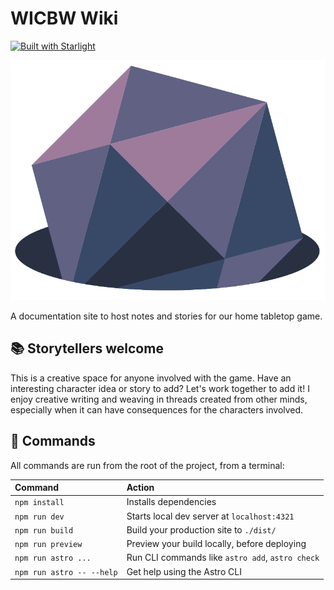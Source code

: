 # WICBW Wiki

[![Built with Starlight](https://astro.badg.es/v2/built-with-starlight/tiny.svg)](https://starlight.astro.build)

<p align='center'>
    <img src='./src/assets/dice.svg' alt='dice logo' />
</p>

A documentation site to host notes and stories for our home tabletop game.

## 📚 Storytellers welcome

This is a creative space for anyone involved with the game. Have an interesting character idea or story to add? Let's work together to add it! I enjoy creative writing and weaving in threads created from other minds, especially when it can have consequences for the characters involved.

## 🧞 Commands

All commands are run from the root of the project, from a terminal:

| Command                   | Action                                           |
| :------------------------ | :----------------------------------------------- |
| `npm install`             | Installs dependencies                            |
| `npm run dev`             | Starts local dev server at `localhost:4321`      |
| `npm run build`           | Build your production site to `./dist/`          |
| `npm run preview`         | Preview your build locally, before deploying     |
| `npm run astro ...`       | Run CLI commands like `astro add`, `astro check` |
| `npm run astro -- --help` | Get help using the Astro CLI                     |